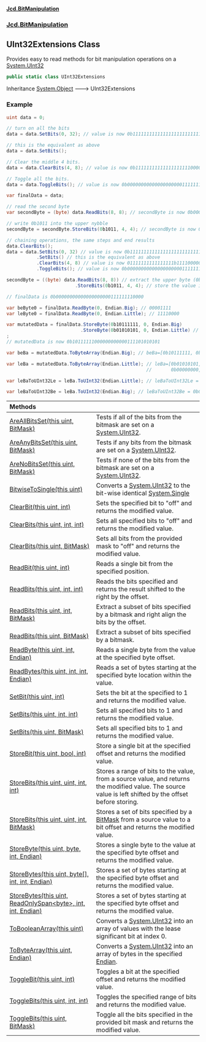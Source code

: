 #### [Jcd.BitManipulation](index 'index')

### [Jcd.BitManipulation](Jcd.BitManipulation 'Jcd.BitManipulation')

## UInt32Extensions Class

Provides easy to read methods for bit manipulation operations on a [System.UInt32](https://docs.microsoft.com/en-us/dotnet/api/System.UInt32 'System.UInt32')

```csharp
public static class UInt32Extensions
```

Inheritance [System.Object](https://docs.microsoft.com/en-us/dotnet/api/System.Object 'System.Object') &#129106; UInt32Extensions

### Example

```csharp
uint data = 0;

// turn on all the bits
data = data.SetBits(0, 32); // value is now 0b11111111111111111111111111111111

// this is the equivalent as above
data = data.SetBits();

// Clear the middle 4 bits.
data = data.ClearBits(4, 8); // value is now 0b11111111111111111111000000001111

// Toggle all the bits.
data = data.ToggleBits(); // value is now 0b00000000000000000000111111110000

var finalData = data;

// read the second byte
var secondByte = (byte) data.ReadBits(8, 8); // secondByte is now 0b00001111

// write 0b1011 into the upper nybble
secondByte = secondByte.StoreBits(0b1011, 4, 4); // secondByte is now 0b10111111

// chaining operations, the same steps and end results
data.ClearBits();
data = data.SetBits(0, 32) // value is now 0b11111111111111111111111111111111
           .SetBits() // this is the equivalent as above
           .ClearBits(4, 8) // value is now 01111111111111111b1111000000001111
           .ToggleBits(); // value is now 0b00000000000000000000111111110000

secondByte = ((byte) data.ReadBits(8, 8)) // extract the upper byte (0b00001111)
                         .StoreBits(0b1011, 4, 4); // store the value in the upper 4 bits, now upperByte is now 0b10111111

// finalData is 0b00000000000000000000111111110000

var beByte0 = finalData.ReadByte(0, Endian.Big); // 00001111
var leByte0 = finalData.ReadByte(0, Endian.Little); // 11110000

var mutatedData = finalData.StoreByte(0b10111111, 0, Endian.Big)
                           .StoreByte(0b01010101, 0, Endian.Little) // lower byte is now 0b01010101
;
// mutatedData is now 0b10111111000000000000111101010101

var beBa = mutatedData.ToByteArray(Endian.Big); // beBa=[0b10111111, 0b00000000, 0b00001111, 0b01010101]

var leBa = mutatedData.ToByteArray(Endian.Little); // leBa=[0b01010101, 0b00001111,
                                                   //       0b00000000, 0b10111111]

var leBaToUInt32Le = leBa.ToUInt32(Endian.Little); // leBaToUInt32Le = 0b10111111000000000000111101010101

var leBaToUInt32Be = leBa.ToUInt32(Endian.Big); // leBaToUInt32Be = 0b01010101000011110000000010111111
```

| Methods                                                                                                                                                                                                                                                                                                                   |                                                                                                                                                                                                                            |
|:--------------------------------------------------------------------------------------------------------------------------------------------------------------------------------------------------------------------------------------------------------------------------------------------------------------------------|:---------------------------------------------------------------------------------------------------------------------------------------------------------------------------------------------------------------------------|
| [AreAllBitsSet(this uint, BitMask)](Jcd.BitManipulation.UInt32Extensions.AreAllBitsSet(thisuint,Jcd.BitManipulation.BitMask) 'Jcd.BitManipulation.UInt32Extensions.AreAllBitsSet(this uint, Jcd.BitManipulation.BitMask)')                                                                                                | Tests if all of the bits from the bitmask are set on a [System.UInt32](https://docs.microsoft.com/en-us/dotnet/api/System.UInt32 'System.UInt32').                                                                         |
| [AreAnyBitsSet(this uint, BitMask)](Jcd.BitManipulation.UInt32Extensions.AreAnyBitsSet(thisuint,Jcd.BitManipulation.BitMask) 'Jcd.BitManipulation.UInt32Extensions.AreAnyBitsSet(this uint, Jcd.BitManipulation.BitMask)')                                                                                                | Tests if any bits from the bitmask are set on a [System.UInt32](https://docs.microsoft.com/en-us/dotnet/api/System.UInt32 'System.UInt32').                                                                                |
| [AreNoBitsSet(this uint, BitMask)](Jcd.BitManipulation.UInt32Extensions.AreNoBitsSet(thisuint,Jcd.BitManipulation.BitMask) 'Jcd.BitManipulation.UInt32Extensions.AreNoBitsSet(this uint, Jcd.BitManipulation.BitMask)')                                                                                                   | Tests if none of the bits from the bitmask are set on a [System.UInt32](https://docs.microsoft.com/en-us/dotnet/api/System.UInt32 'System.UInt32').                                                                        |
| [BitwiseToSingle(this uint)](Jcd.BitManipulation.UInt32Extensions.BitwiseToSingle(thisuint) 'Jcd.BitManipulation.UInt32Extensions.BitwiseToSingle(this uint)')                                                                                                                                                            | Converts a [System.UInt32](https://docs.microsoft.com/en-us/dotnet/api/System.UInt32 'System.UInt32') to the bit-wise identical [System.Single](https://docs.microsoft.com/en-us/dotnet/api/System.Single 'System.Single') |
| [ClearBit(this uint, int)](Jcd.BitManipulation.UInt32Extensions.ClearBit(thisuint,int) 'Jcd.BitManipulation.UInt32Extensions.ClearBit(this uint, int)')                                                                                                                                                                   | Sets the specified bit to "off" and returns the modified value.                                                                                                                                                            |
| [ClearBits(this uint, int, int)](Jcd.BitManipulation.UInt32Extensions.ClearBits(thisuint,int,int) 'Jcd.BitManipulation.UInt32Extensions.ClearBits(this uint, int, int)')                                                                                                                                                  | Sets all specified bits to "off" and returns the modified value.                                                                                                                                                           |
| [ClearBits(this uint, BitMask)](Jcd.BitManipulation.UInt32Extensions.ClearBits(thisuint,Jcd.BitManipulation.BitMask) 'Jcd.BitManipulation.UInt32Extensions.ClearBits(this uint, Jcd.BitManipulation.BitMask)')                                                                                                            | Sets all bits from the provided mask to "off" and returns the modified value.                                                                                                                                              |
| [ReadBit(this uint, int)](Jcd.BitManipulation.UInt32Extensions.ReadBit(thisuint,int) 'Jcd.BitManipulation.UInt32Extensions.ReadBit(this uint, int)')                                                                                                                                                                      | Reads a single bit from the specified position.                                                                                                                                                                            |
| [ReadBits(this uint, int, int)](Jcd.BitManipulation.UInt32Extensions.ReadBits(thisuint,int,int) 'Jcd.BitManipulation.UInt32Extensions.ReadBits(this uint, int, int)')                                                                                                                                                     | Reads the bits specified and returns the result shifted to the right by the offset.                                                                                                                                        |
| [ReadBits(this uint, int, BitMask)](Jcd.BitManipulation.UInt32Extensions.ReadBits(thisuint,int,Jcd.BitManipulation.BitMask) 'Jcd.BitManipulation.UInt32Extensions.ReadBits(this uint, int, Jcd.BitManipulation.BitMask)')                                                                                                 | Extract a subset of bits specified by a bitmask and right align the bits by the offset.                                                                                                                                    |
| [ReadBits(this uint, BitMask)](Jcd.BitManipulation.UInt32Extensions.ReadBits(thisuint,Jcd.BitManipulation.BitMask) 'Jcd.BitManipulation.UInt32Extensions.ReadBits(this uint, Jcd.BitManipulation.BitMask)')                                                                                                               | Extract a subset of bits specified by a bitmask.                                                                                                                                                                           |
| [ReadByte(this uint, int, Endian)](Jcd.BitManipulation.UInt32Extensions.ReadByte(thisuint,int,Jcd.BitManipulation.Endian) 'Jcd.BitManipulation.UInt32Extensions.ReadByte(this uint, int, Jcd.BitManipulation.Endian)')                                                                                                    | Reads a single byte from the value at the specified byte offset.                                                                                                                                                           |
| [ReadBytes(this uint, int, int, Endian)](Jcd.BitManipulation.UInt32Extensions.ReadBytes(thisuint,int,int,Jcd.BitManipulation.Endian) 'Jcd.BitManipulation.UInt32Extensions.ReadBytes(this uint, int, int, Jcd.BitManipulation.Endian)')                                                                                   | Reads a set of bytes starting at the specified byte location within the value.                                                                                                                                             |
| [SetBit(this uint, int)](Jcd.BitManipulation.UInt32Extensions.SetBit(thisuint,int) 'Jcd.BitManipulation.UInt32Extensions.SetBit(this uint, int)')                                                                                                                                                                         | Sets the bit at the specified to 1 and returns the modified value.                                                                                                                                                         |
| [SetBits(this uint, int, int)](Jcd.BitManipulation.UInt32Extensions.SetBits(thisuint,int,int) 'Jcd.BitManipulation.UInt32Extensions.SetBits(this uint, int, int)')                                                                                                                                                        | Sets all specified bits to 1 and returns the modified value.                                                                                                                                                               |
| [SetBits(this uint, BitMask)](Jcd.BitManipulation.UInt32Extensions.SetBits(thisuint,Jcd.BitManipulation.BitMask) 'Jcd.BitManipulation.UInt32Extensions.SetBits(this uint, Jcd.BitManipulation.BitMask)')                                                                                                                  | Sets all specified bits to 1 and returns the modified value.                                                                                                                                                               |
| [StoreBit(this uint, bool, int)](Jcd.BitManipulation.UInt32Extensions.StoreBit(thisuint,bool,int) 'Jcd.BitManipulation.UInt32Extensions.StoreBit(this uint, bool, int)')                                                                                                                                                  | Store a single bit at the specified offset and returns the modified value.                                                                                                                                                 |
| [StoreBits(this uint, uint, int, int)](Jcd.BitManipulation.UInt32Extensions.StoreBits(thisuint,uint,int,int) 'Jcd.BitManipulation.UInt32Extensions.StoreBits(this uint, uint, int, int)')                                                                                                                                 | Stores a range of bits to the value, from a source value, and returns the modified value. The source value is left shifted by the offset before storing.                                                                   |
| [StoreBits(this uint, uint, int, BitMask)](Jcd.BitManipulation.UInt32Extensions.StoreBits(thisuint,uint,int,Jcd.BitManipulation.BitMask) 'Jcd.BitManipulation.UInt32Extensions.StoreBits(this uint, uint, int, Jcd.BitManipulation.BitMask)')                                                                             | Stores a set of bits specified by a [BitMask](Jcd.BitManipulation.BitMask 'Jcd.BitManipulation.BitMask') from a source value to a bit offset and returns the modified value.                                               |
| [StoreByte(this uint, byte, int, Endian)](Jcd.BitManipulation.UInt32Extensions.StoreByte(thisuint,byte,int,Jcd.BitManipulation.Endian) 'Jcd.BitManipulation.UInt32Extensions.StoreByte(this uint, byte, int, Jcd.BitManipulation.Endian)')                                                                                | Stores a single byte to the value at the specified byte offset and returns the modified value.                                                                                                                             |
| [StoreBytes(this uint, byte[], int, int, Endian)](Jcd.BitManipulation.UInt32Extensions.StoreBytes(thisuint,byte[],int,int,Jcd.BitManipulation.Endian) 'Jcd.BitManipulation.UInt32Extensions.StoreBytes(this uint, byte[], int, int, Jcd.BitManipulation.Endian)')                                                         | Stores a set of bytes starting at the specified byte offset and returns the modified value.                                                                                                                                |
| [StoreBytes(this uint, ReadOnlySpan&lt;byte&gt;, int, int, Endian)](Jcd.BitManipulation.UInt32Extensions.StoreBytes(thisuint,System.ReadOnlySpan_byte_,int,int,Jcd.BitManipulation.Endian) 'Jcd.BitManipulation.UInt32Extensions.StoreBytes(this uint, System.ReadOnlySpan<byte>, int, int, Jcd.BitManipulation.Endian)') | Stores a set of bytes starting at the specified byte offset and returns the modified value.                                                                                                                                |
| [ToBooleanArray(this uint)](Jcd.BitManipulation.UInt32Extensions.ToBooleanArray(thisuint) 'Jcd.BitManipulation.UInt32Extensions.ToBooleanArray(this uint)')                                                                                                                                                               | Converts a [System.UInt32](https://docs.microsoft.com/en-us/dotnet/api/System.UInt32 'System.UInt32') into an array of  values with the lease significant bit at index 0.                                                  |
| [ToByteArray(this uint, Endian)](Jcd.BitManipulation.UInt32Extensions.ToByteArray(thisuint,Jcd.BitManipulation.Endian) 'Jcd.BitManipulation.UInt32Extensions.ToByteArray(this uint, Jcd.BitManipulation.Endian)')                                                                                                         | Converts a [System.UInt32](https://docs.microsoft.com/en-us/dotnet/api/System.UInt32 'System.UInt32') into an array of bytes in the specified [Endian](Jcd.BitManipulation.Endian 'Jcd.BitManipulation.Endian').           |
| [ToggleBit(this uint, int)](Jcd.BitManipulation.UInt32Extensions.ToggleBit(thisuint,int) 'Jcd.BitManipulation.UInt32Extensions.ToggleBit(this uint, int)')                                                                                                                                                                | Toggles a bit at the specified offset and returns the modified value.                                                                                                                                                      |
| [ToggleBits(this uint, int, int)](Jcd.BitManipulation.UInt32Extensions.ToggleBits(thisuint,int,int) 'Jcd.BitManipulation.UInt32Extensions.ToggleBits(this uint, int, int)')                                                                                                                                               | Toggles the specified range of bits and returns the modified value.                                                                                                                                                        |
| [ToggleBits(this uint, BitMask)](Jcd.BitManipulation.UInt32Extensions.ToggleBits(thisuint,Jcd.BitManipulation.BitMask) 'Jcd.BitManipulation.UInt32Extensions.ToggleBits(this uint, Jcd.BitManipulation.BitMask)')                                                                                                         | Toggle all the bits specified in the provided bit mask and returns the modified value.                                                                                                                                     |
